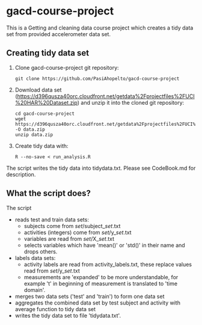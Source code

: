 gacd-course-project
===================

This is a Getting and cleaning data course project which creates a tidy data set from provided accelerometer data set.

## Creating tidy data set

1. Clone gacd-course-project git repository:
	```
	git clone https://github.com/PasiAhopelto/gacd-course-project
	```

2. Download data set (https://d396qusza40orc.cloudfront.net/getdata%2Fprojectfiles%2FUCI%20HAR%20Dataset.zip) and unzip it into the cloned git repository:
	```
	cd gacd-course-project
	wget https://d396qusza40orc.cloudfront.net/getdata%2Fprojectfiles%2FUCI%20HAR%20Dataset.zip -O data.zip
	unzip data.zip
	```

3. Create tidy data with:
	```
	R --no-save < run_analysis.R
	```

The script writes the tidy data into tidydata.txt. Please see CodeBook.md for description.

## What the script does?

The script
* reads test and train data sets:
  * subjects come from *set*/subject_*set*.txt 
  * activities (integers) come from *set*/y_*set*.txt
  * variables are read from *set*/X_*set*.txt
  * selects variables which have 'mean()' or 'std()' in their name and drops others.
* labels data sets:
  * activity labels are read from activity_labels.txt, these replace values read from *set*/y_*set*.txt
  * measurements are 'expanded' to be more understandable, for example 't' in beginning of measurement is translated to 'time domain'.
* merges two data sets ('test' and 'train') to form one data set
* aggregates the combined data set by test subject and activity with average function to tidy data set
* writes the tidy data set to file 'tidydata.txt'.
